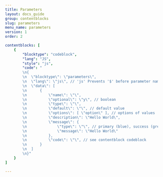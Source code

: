 ```yaml
---
title: Parameters
layout: docs_guide
group: contentblocks
slug: parameters
menu_name: parameters
version: 1
order: 2

contentblocks: [
	{
		"blocktype": "codeblock",
		"lang": "JS",
		"style": "js",
		"code": "
		\n{
		\n	\"blocktype\": \"parameters\",
		\n	\"lang\": \"js\", // 'js' Prevents '$' before parameter names
		\n	\"data\": [
		\n		{
		\n			\"name\": \"\",
		\n			\"optional\": \"y\", // boolean
		\n			\"type\": \"\",
		\n			\"default\": \"\", // default value
		\n			\"options\": [ \"option\" ], // options of values
		\n			\"description\": \"Hello World\",
		\n			\"message\": {
		\n				\"type\": \"\", // primary (blue), success (green), info (lightblue), warning (yellow), danger (red)
		\n				\"message\": \"Hello World\"
		\n			},
		\n			\"code\": \"\", // see contentblock codeblock
		\n		}
		\n	]
		\n}"
	}
]

---
```

